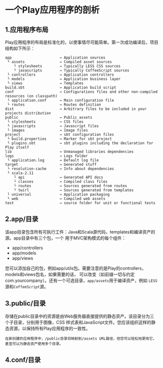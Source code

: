 一个Play应用程序的剖析
===================================================================================
## 1.应用程序布局
Play应用程序的布局是标准化的，以使事情尽可能简单。第一次成功编译后，项目结构如下所示：
```
app                      → Application sources
 └ assets                → Compiled asset sources
    └ stylesheets        → Typically LESS CSS sources
    └ javascripts        → Typically CoffeeScript sources
 └ controllers           → Application controllers
 └ models                → Application business layer
 └ views                 → Templates
build.sbt                → Application build script
conf                     → Configurations files and other non-compiled resources (on classpath)
 └ application.conf      → Main configuration file
 └ routes                → Routes definition
dist                     → Arbitrary files to be included in your projects distribution
public                   → Public assets
 └ stylesheets           → CSS files
 └ javascripts           → Javascript files
 └ images                → Image files
project                  → sbt configuration files
 └ build.properties      → Marker for sbt project
 └ plugins.sbt           → sbt plugins including the declaration for Play itself
lib                      → Unmanaged libraries dependencies
logs                     → Logs folder
 └ application.log       → Default log file
target                   → Generated stuff
 └ resolution-cache      → Info about dependencies
 └ scala-2.11
    └ api                → Generated API docs
    └ classes            → Compiled class files
    └ routes             → Sources generated from routes
    └ twirl              → Sources generated from templates
 └ universal             → Application packaging
 └ web                   → Compiled web assets
test                     → source folder for unit or functional tests
```

## 2.app/目录
该app目录包含所有可执行工件：Java和Scala源代码，templates和编译资产的源。app目录中有三个包，一个
用于MVC架构模式的每个组件：
+ app/controllers
+ app/models
+ app/views

您可以添加自己的包，例如app/utils包。需要注意的是Play的controllers，models和views包名，如果需要的话，
可以改变（如前缀一切与约定com.yourcompany）。还有一个可选目录，`app/assets`用于编译资产，例如
`LESS`源和`CoffeeScript`源。

## 3.public/目录
存储在public目录中的资源是由Web服务器直接提供的静态资产。该目录分为三个子目录，分别用于图像，CSS
样式表和JavaScript文件。您应该组织这样的静态资源，以保持所有Play应用程序的一致性。
```
在新创建的应用程序中，/public目录将映射到/assets URL路径，但您可以轻松地更改它，甚至可以为静态资产使用多个目录。
```

## 4.conf/目录
